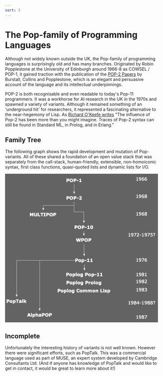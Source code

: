 ```yaml
---
sort: 3
---
```

# The Pop-family of Programming Languages

Although not widely known outside the UK, the Pop-family of programming languages is surprisingly old and has many branches. Originated by Robin Popplestone at the University of Edinburgh around 1966-8 as COWSEL / POP-1, it gained traction with the publication of the [POP-2 Papers](http://www.cs.otago.ac.nz/staffpriv/ok/pop2.d/POP-2_Papers_1968.pdf) by Burstall, Collins and Popplestone, which is an elegant and persuasive account of the language and its intellectual underpinnings.

POP-2 is both recognisable and even readable to today's Pop-11 programmers. It was a workhorse for AI research in the UK in the 1970s and spawned a variety of variants. Although it remained something of an 'underground hit' for researchers, it represented a fascinating alternative to the near-hegemony of Lisp. As [Richard O'Keefe writes](http://www.cs.otago.ac.nz/staffpriv/ok/pop2.htm) "The influence of Pop-2 has been more than you might imagine. Traces of Pop-2 syntax can still be found in Standard ML, in Prolog, and in Erlang."

## Family Tree

The following graph shows the rapid development and mutation of Pop-variants. All of these shared a foundation of an open value stack that was separately from the call-stack, human-friendly, extensible, non-homoiconic syntax, first class functions, quasi-quoted lists and dynamic lists for I/O.

<div align="center"><img src="FamilyTree.png" alt="A tree showing the lineage of Pop-11 starting from Pop-1"/></div>

## Incomplete

Unfortunately the interesting history of variants is not well known. However there were significant efforts, such as PopTalk. This was a commercial language used as part of MUSE, an expert system developed by Cambridge Consultants Ltd. (And if anyone has knowledge of PopTalk and would like to get in contact, it would be great to learn more about it!)